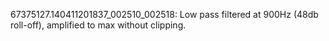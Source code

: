67375127.140411201837_002510_002518: Low pass filtered at 900Hz (48db roll-off), amplified to max without clipping.